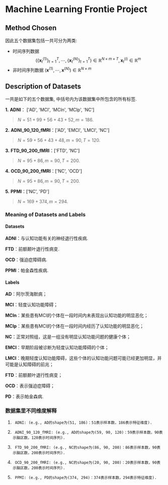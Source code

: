 # Machine Learning Frontie Project

## Method Chosen

因此五个数据集包括一共可分为两类:

-  时间序列数据 $$(\{\mathbf{x}^{(1)}_{t}\}_{t=1}^T,\cdots,\{\mathbf{x}^{(N)}_{t}\}_{t=1}^T)\in \mathbb{R}^{N\times m\times T},\mathbf{x}_{t}^{(i)}\in\mathbb{R}^m$$
- 非时间序列数据 $(\mathbf{x}^{(1)},\cdots,\mathbf{x}^{(N)})\in \mathbb{R}^{N\times m}$

## Description of Datasets

一共是如下的五个数据集, 中括号内为该数据集中所包含的所有标签.

**1.**   **ADNI**： ['AD', 'MCI', 'MCIn', 'MCIp', 'NC']

> $N=51+99+56+43+52,m=186$.

**2.**   **ADNI_90_120_fMRI**：['AD', 'EMCI', 'LMCI', 'NC']

> $N=59+56+43+48,m=90,T=120$.

**3.** **FTD_90_200_fMRI**：['FTD', 'NC']

> $N=95+86,m=90,T=200$.

**4.** **OCD_90_200_fMRI**：['NC', 'OCD']

>$N=95+86,m=90,T=200$.

**5.**   **PPMI**：['NC', 'PD']

> $N=169+374,m=294$.

### Meaning of Datasets and Labels

#### Datasets

**ADNI**：与认知功能有关的神经退行性疾病. 

**FTD**：前额颞叶退行性病变.

**OCD**：强迫症障碍病.

**PPMI**：帕金森性疾病.

#### Labels

**AD**：阿尔茨海默病；

**MCI**：轻度认知功能障碍；

**MCIn**：某些患有MCI的个体在一段时间内未表现出认知功能的明显恶化；

**MCIp**：某些患有MCI的个体在一段时间内经历了认知功能的明显恶化；

**NC**：正常对照组，这是一组没有明显认知功能问题的健康个体；

**EMCI**：早期阶段被诊断为轻度认知功能障碍的个体；

**LMCI**：晚期轻度认知功能障碍，这些个体的认知功能问题可能已经更加明显，并可能是认知障碍的前兆；

**FTD**：前额颞叶退行性病变；

**OCD**：表示强迫症障碍；

**PD**：表示帕金森病.

### 数据集里不同维度解释

1.      ADNI: (e.g., AD的shape为(51, 186)：51表示样本数，186表示特征维度).
2.      ADNI_90_120_fMRI: (e.g., AD的shape为(59, 90, 120)：59表示样本数，90表示脑区数，120表示时间序列).
3.      FTD_90_200_fMRI: (e.g., NC的shape为(86, 90, 200)：86表示样本数，90表示脑区数，200表示时间序列).
4.      OCD_90_200_fMRI: (e.g., NC的shape为(20, 90, 200)：20表示样本数，90表示脑区数，200表示时间序列).
5.      PPMI: (e.g., PD的shape为(374, 294)：374表示样本数，294表示特征维度).

